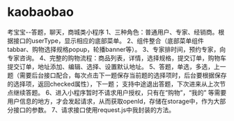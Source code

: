 # kaobaobao
考宝宝--答题，聊天，商城类小程序
1、三种角色：普通用户、专家、经销商。根据接口的userType，显示相应的底部菜单。
2、组件整合（底部菜单组件tabbar、购物选择规格popup，轮播banner等）。
3、专家排时间，预约专家，向专家咨询。
4、完整的购物流程：商品列表，详情，选择规格，提交订单，购物车提交订单，地址添加、编辑、选择、设置默认地址。
5、答题，单选，多选，上一题（需要后台接口配合，每次点击下一题保存当前题的选择项时，后台要根据保存的选择项，返回checked属性），下一题；
   支持中途退出答题，下次进来从上次节点继续答题。
6、进入小程序暂时不请求用户授权，只有在“购物”，“我的” 等需要用户信息的地方，才会发起请求，从而获取openId，存储在storage中，作为大部分接口的参数。 
7、请求接口使用request.js中我封装的方法。  
